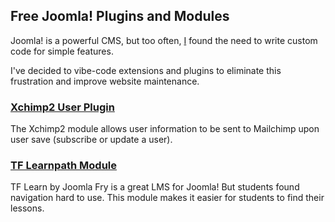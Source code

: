 ## Free Joomla! Plugins and Modules

Joomla! is a powerful CMS, but too often, [I](https://brettvachon.com) found the need to write custom code for simple features.

I've decided to vibe-code extensions and plugins to eliminate this frustration and improve website maintenance.

### [Xchimp2 User Plugin](Xchimp2)

The Xchimp2 module allows user information to be sent to Mailchimp upon user save (subscribe or update a user).

### [TF Learnpath Module](TfLearnpath)

TF Learn by Joomla Fry is a great LMS for Joomla! But students found navigation hard to use. This module makes it easier for students to find their lessons.

